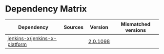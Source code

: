 # Dependency Matrix

Dependency | Sources | Version | Mismatched versions
---------- | ------- | ------- | -------------------
[jenkins-x/jenkins-x-platform](https://github.com/jenkins-x/jenkins-x-platform.git) |  | [2.0.1098](https://github.com/jenkins-x/jenkins-x-platform/releases/tag/v2.0.1098) | 
